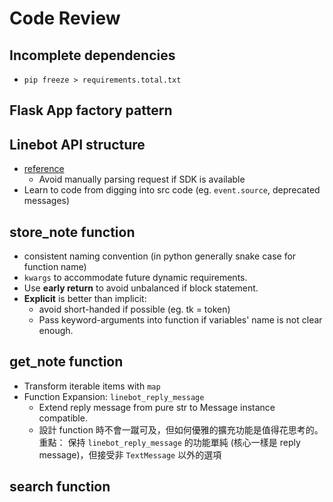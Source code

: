 # Code Review

## Incomplete dependencies

- `pip freeze > requirements.total.txt`

## Flask App factory pattern

## Linebot API structure

- [reference](https://github.com/line/line-bot-sdk-python?tab=readme-ov-file#synopsis)
  - Avoid manually parsing request if SDK is available
- Learn to code from digging into src code (eg. `event.source`, deprecated messages)

## store_note function

- consistent naming convention (in python generally snake case for function name)
- `kwargs` to accommodate future dynamic requirements.
- Use **early return** to avoid unbalanced if block statement.
- **Explicit** is better than implicit:
  - avoid short-handed if possible (eg. tk = token)
  - Pass keyword-arguments into function if variables' name is not clear enough.

## get_note function

- Transform iterable items with `map`
- Function Expansion: `linebot_reply_message`
  - Extend reply message from pure str to Message instance compatible.
  - 設計 function 時不會一蹴可及，但如何優雅的擴充功能是值得花思考的。
    重點： 保持 `linebot_reply_message` 的功能單純 (核心一樣是 reply message)，但接受非 `TextMessage` 以外的選項

## search function
